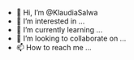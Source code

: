 - 👋 Hi, I’m @KlaudiaSalwa
- 👀 I’m interested in ...
- 🌱 I’m currently learning ...
- 💞️ I’m looking to collaborate on ...
- 📫 How to reach me ...

<!---
KlaudiaSalwa/KlaudiaSalwa is a ✨ special ✨ repository because its `README.md` (this file) appears on your GitHub profile.
You can click the Preview link to take a look at your changes.
--->
